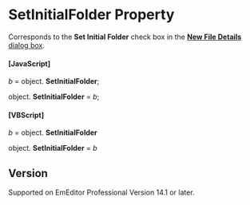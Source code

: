 # SetInitialFolder Property

Corresponds to the **Set Initial Folder** check box in the
[**New File Details** dialog box](../../dlg/properties/file/new_details/index).

#### \[JavaScript\]

_b_ =
object. **SetInitialFolder**;

object. **SetInitialFolder** = _b_;

#### \[VBScript\]

_b_ =
object. **SetInitialFolder**

object. **SetInitialFolder** = _b_

## Version

Supported on EmEditor Professional Version 14.1 or later.